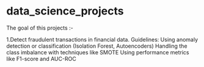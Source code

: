 # data_science_projects

The goal of this projects :-

1.Detect fraudulent transactions in financial data.
    Guidelines:
    Using anomaly detection or classification (Isolation Forest, Autoencoders)
    Handling the class imbalance with techniques like SMOTE
    Using performance metrics like F1-score and AUC-ROC
